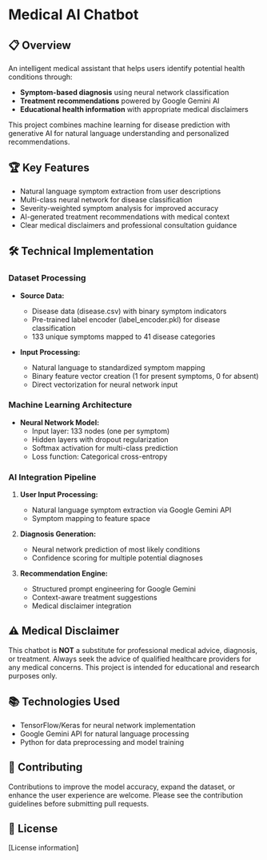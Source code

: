 # Medical AI Chatbot

## 📋 Overview

An intelligent medical assistant that helps users identify potential health conditions through:

- **Symptom-based diagnosis** using neural network classification
- **Treatment recommendations** powered by Google Gemini AI
- **Educational health information** with appropriate medical disclaimers

This project combines machine learning for disease prediction with generative AI for natural language understanding and personalized recommendations.

## 🏆 Key Features

- Natural language symptom extraction from user descriptions
- Multi-class neural network for disease classification 
- Severity-weighted symptom analysis for improved accuracy
- AI-generated treatment recommendations with medical context
- Clear medical disclaimers and professional consultation guidance

## 🛠️ Technical Implementation

### Dataset Processing

- **Source Data:**
  - Disease data (disease.csv) with binary symptom indicators
  - Pre-trained label encoder (label_encoder.pkl) for disease classification
  - 133 unique symptoms mapped to 41 disease categories

- **Input Processing:**
  - Natural language to standardized symptom mapping
  - Binary feature vector creation (1 for present symptoms, 0 for absent)
  - Direct vectorization for neural network input

### Machine Learning Architecture

- **Neural Network Model:**
  - Input layer: 133 nodes (one per symptom)
  - Hidden layers with dropout regularization
  - Softmax activation for multi-class prediction
  - Loss function: Categorical cross-entropy

### AI Integration Pipeline

1. **User Input Processing:**
   - Natural language symptom extraction via Google Gemini API
   - Symptom mapping to feature space

2. **Diagnosis Generation:**
   - Neural network prediction of most likely conditions
   - Confidence scoring for multiple potential diagnoses

3. **Recommendation Engine:**
   - Structured prompt engineering for Google Gemini
   - Context-aware treatment suggestions
   - Medical disclaimer integration



## ⚠️ Medical Disclaimer

This chatbot is **NOT** a substitute for professional medical advice, diagnosis, or treatment. Always seek the advice of qualified healthcare providers for any medical concerns. This project is intended for educational and research purposes only.

## 📚 Technologies Used

- TensorFlow/Keras for neural network implementation
- Google Gemini API for natural language processing
- Python for data preprocessing and model training

## 🤝 Contributing

Contributions to improve the model accuracy, expand the dataset, or enhance the user experience are welcome. Please see the contribution guidelines before submitting pull requests.

## 📄 License

[License information]
